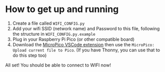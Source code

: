 # How to get up and running

1. Create a file called `WIFI_CONFIG.py`
2. Add your wifi SSID (network name) and Password to this file, following the structure in `WIFI_CONFIG.py.example`
3. Plug in your Raspberry Pi Pico (or other compatible board)
4. Download the [MicroPico VSCode extension](https://marketplace.visualstudio.com/items?itemName=paulober.pico-w-go) then use the `MicroPico: Upload current file to Pico`.
   (If you have Thonny, you can use that to do this step too)

All set! You should be able to connect to WIFI now!

